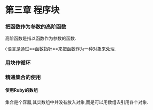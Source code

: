 # 第三章 程序块

### 把函数作为参数的高阶函数

高阶函数是指以函数作为参数的函数.

`C`语言是通过==函数指针==来把函数作为一种对象来处理.

### 用块作循环

### 精通集合的使用

#### 使用Ruby的数组

集合是个容器,其实数组中并没有放入对象,而是可以用数组去引用各个对象.
